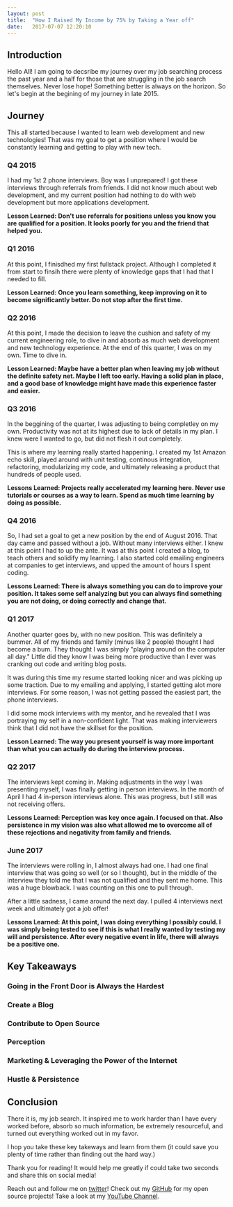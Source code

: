 ```yaml
---
layout: post
title:  "How I Raised My Income by 75% by Taking a Year off"
date:   2017-07-07 12:20:10 
---
```



## Introduction

Hello All! I am going to decsribe my journey over my job searching process the past year and a half for those that are struggling in the job search themselves.  Never lose hope! Something better is always on the horizon.  So let's begin at the begining of my journey in late 2015.


## Journey

This all started because I wanted to learn web development and new technologies! That was my goal to get a position where I would be constantly learning and getting to play with new tech.

### Q4 2015

I had my 1st 2 phone interviews.  Boy was I unprepared! I got these interviews through referrals from friends.  I did not know much about web development, and my current position had nothing to do with web development but more applications development.

**Lesson Learned: Don't use referrals for positions unless you know you are qualified for a position. It looks poorly for you and the friend that helped you.** 

### Q1 2016

At this point, I finisdhed my first fullstack project.  Although I completed it from start to finsih there were plenty of knowledge gaps that I had that I needed to fill.

**Lesson Learned: Once you learn something, keep improving on it to become significantly better. Do not stop after the first time.**

### Q2 2016

At this point, I made the decision to leave the cushion and safety of my current engineering role, to dive in and absorb as much web development and new technology experience. At the end of this quarter, I was on my own. Time to dive in.

**Lesson Learned: Maybe have a better plan when leaving my job without the definite safety net.  Maybe I left too early.  Having a solid plan in place, and a good base of knowledge might have made this experience faster and easier.**

### Q3 2016

In the beggining of the quarter, I was adjusting to being completley on my own.  Productivity was not at its highest due to lack of details in my plan.  I knew were I wanted to go, but did not flesh it out completely.

This is where my learning really started happening.  I created my 1st Amazon echo skill, played around with unit testing, continous integration, refactoring, modularizing my code, and ultimately releasing a product that hundreds of people used.

**Lessons Learned: Projects really accelerated my learning here.  Never use tutorials or courses as a way to learn.  Spend as much time learning by doing as possible.**

### Q4 2016

So, I had set a goal to get a new position by the end of August 2016.  That day came and passed without a job.  Without many interviews either.  I knew at this point I had to up the ante.  It was at this point I created a blog, to teach others and solidify my learning.  I also started cold emailing engineers at companies to get interviews, and upped the amount of hours I spent coding. 

**Lessons Learned: There is always something you can do to improve your position.  It takes some self analyzing but you can always find something you are not doing, or doing correctly and change that.**

### Q1 2017

Another quarter goes by, with no new position.  This was definitely a bummer.  All of my friends and family (minus like 2 people) thought I had become a bum.  They thought I was simply "playing around on the computer all day."  Little did they know I was being more productive than I ever was cranking out code and writing blog posts.  

It was during this time my resume started looking nicer and was picking up some traction.  Due to my emailing and applying, I started getting alot more interviews.  For some reason, I was not getting passed the easiest part, the phone interviews. 

I did some mock interviews with my mentor, and he revealed that I was portraying my self in a non-confident light.  That was making interviewers think that I did not have the skillset for the position.  

**Lesson Learned: The way you present yourself is way more important than what you can actually do during the interview process.**

### Q2 2017

The interviews kept coming in.  Making adjustments in the way I was presenting myself, I was finally getting in person interviews.  In the month of April I had 4 in-person interviews alone.  This was progress, but I still was not receiving offers.

**Lessons Learned: Perception was key once again.  I focused on that.  Also persistence in my vision was also what allowed me to overcome all of these rejections and negativity from family and friends.**

### June 2017

The interviews were rolling in, I almost always had one.  I had one final interview that was going so well (or so I thought), but in the middle of the interview they told me that I was not qualified and they sent me home. This was a huge blowback.  I was counting on this one to pull through.  

After a little sadness, I came around the next day.  I pulled 4 interviews next week and ultimately got a job offer!

**Lessons Learned: At this point, I was doing everything I possibly could.  I was simply being tested to see if this is what I really wanted by testing my will and persistence.  After every negative event in life, there will always be a positive one.**

## Key Takeaways

### Going in the Front Door is Always the Hardest

### Create a Blog

### Contribute to Open Source

### Perception

### Marketing & Leveraging the Power of the Internet

### Hustle & Persistence

## Conclusion

There it is, my job search.  It inspired me to work harder than I have every worked before, absorb so much information, be extremely resourceful, and turned out everything worked out in my favor.

I hop you take these key takeways and learn from them (it could save you plenty of time rather than finding out the hard way.)

Thank you for reading! It would help me greatly if could take two seconds and share this on social media!

Reach out and follow me on [twitter][twitter]!  Check out my [GitHub][github] for my open source projects! Take a look at my [YouTube Channel][youtube].


[github]: https://github.com/acucciniello
[twitter]: https://twitter.com/antocucciniello
[youtube]: https://www.youtube.com/channel/UC8icMMql5SjCaXXMvILGIUA
[ASB]: https://github.com/acucciniello/alexa-skill-boilerplate
[mocha]: https://mochajs.org/
[chai]: http://chaijs.com/
[bst]: https://bespoken.tools/
